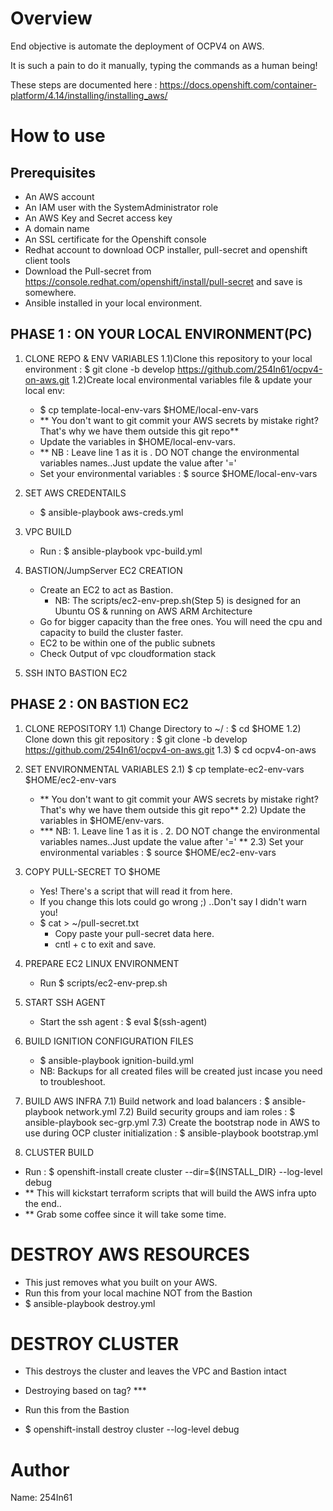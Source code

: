 Overview
========
End objective is automate the deployment of OCPV4 on AWS.

It is such a pain to do it manually, typing the commands as a human being!

These steps are documented here : https://docs.openshift.com/container-platform/4.14/installing/installing_aws/


How to use
==========

Prerequisites
--------------

- An AWS account 
- An IAM user with the SystemAdministrator role 
- An AWS Key and Secret access key
- A domain name 
- An SSL certificate for the Openshift console 
- Redhat account to download OCP installer, pull-secret and openshift client tools
- Download the Pull-secret from https://console.redhat.com/openshift/install/pull-secret and save is somewhere. 
- Ansible installed in your local environment.

PHASE 1 : ON YOUR LOCAL ENVIRONMENT(PC)
-----------------------------------------
1. CLONE REPO & ENV VARIABLES
   1.1)Clone this repository to your local environment :  $ git clone -b develop https://github.com/254In61/ocpv4-on-aws.git
   1.2)Create local environmental variables file & update your local env: 
      - $ cp template-local-env-vars $HOME/local-env-vars 
      - ** You don't want to git commit your AWS secrets by mistake right? That's why we have them outside this git repo**
      - Update the variables in $HOME/local-env-vars. 
      - ** NB : Leave line 1 as it is . DO NOT change the environmental variables names..Just update the value after '='
      - Set your environmental variables : $ source $HOME/local-env-vars

2. SET AWS CREDENTAILS
   - $ ansible-playbook aws-creds.yml

3. VPC BUILD 
   - Run : $ ansible-playbook vpc-build.yml

4. BASTION/JumpServer EC2 CREATION
   - Create an EC2 to act as Bastion. 
     - NB: The scripts/ec2-env-prep.sh(Step 5) is designed for an Ubuntu OS & running on AWS ARM Architecture
   - Go for bigger capacity than the free ones. You will need the cpu and capacity to build the cluster faster.
   - EC2 to be within one of the public subnets
   - Check Output of vpc cloudformation stack

5. SSH INTO BASTION EC2

PHASE 2 : ON BASTION EC2
-------------------------

1. CLONE REPOSITORY
   1.1) Change Directory to ~/  : $ cd $HOME 
   1.2) Clone down this git repository : $ git clone -b develop https://github.com/254In61/ocpv4-on-aws.git
   1.3) $ cd ocpv4-on-aws

2. SET ENVIRONMENTAL VARIABLES
   2.1) $ cp template-ec2-env-vars $HOME/ec2-env-vars 
     - ** You don't want to git commit your AWS secrets by mistake right? That's why we have them outside this git repo**
   2.2) Update the variables in $HOME/env-vars. 
     - *** NB: 1. Leave line 1 as it is . 2. DO NOT change the environmental variables names..Just update the value after '=' **
   2.3) Set your environmental variables : $ source $HOME/ec2-env-vars

3. COPY PULL-SECRET TO $HOME
   - Yes! There's a script that will read it from here.
   - If you change this lots could go wrong ;) ..Don't say I didn't warn you!
   - $ cat > ~/pull-secret.txt
     - Copy paste your pull-secret data here.
     - cntl + c to exit and save.

4. PREPARE EC2 LINUX ENVIRONMENT
   - Run $ scripts/ec2-env-prep.sh

5. START SSH AGENT
   - Start the ssh agent : $ eval $(ssh-agent)

6. BUILD IGNITION CONFIGURATION FILES
   - $ ansible-playbook ignition-build.yml
   - NB: Backups for all created files will be created just incase you need to troubleshoot.

7. BUILD AWS INFRA
   7.1) Build network and load balancers : $ ansible-playbook network.yml
   7.2) Build security groups and iam roles : $ ansible-playbook sec-grp.yml
   7.3) Create the bootstrap node in AWS to use during OCP cluster initialization : $ ansible-playbook bootstrap.yml
   
11. CLUSTER BUILD
   - Run : $ openshift-install create cluster --dir=${INSTALL_DIR} --log-level debug
   - ** This will kickstart terraform scripts that will build the AWS infra upto the end..
   - ** Grab some coffee since it will take some time.

DESTROY AWS RESOURCES
======================
- This just removes what you built on your AWS.
- Run this from your local machine NOT from the Bastion
- $ ansible-playbook destroy.yml

DESTROY CLUSTER
================
- This destroys the cluster and leaves the VPC and Bastion intact
- Destroying based on tag? ***
- Run this from the Bastion

- $ openshift-install destroy cluster --log-level debug
  

Author
======
Name: 254In61